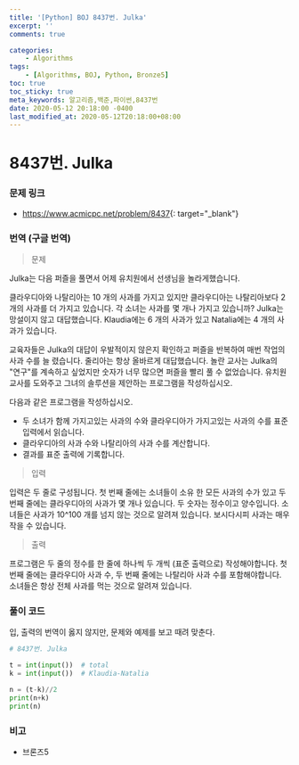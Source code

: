 ```yaml
---
title: '[Python] BOJ 8437번. Julka'
excerpt: ''
comments: true

categories:
    - Algorithms
tags:
    - [Algorithms, BOJ, Python, Bronze5]
toc: true
toc_sticky: true
meta_keywords: 알고리즘,백준,파이썬,8437번
date: 2020-05-12 20:18:00 -0400
last_modified_at: 2020-05-12T20:18:00+08:00
---
```


# 8437번. Julka

### 문제 링크

-   <https://www.acmicpc.net/problem/8437>{: target="\_blank"}

### 번역 (구글 번역)

> 문제

Julka는 다음 퍼즐을 풀면서 어제 유치원에서 선생님을 놀라게했습니다.

클라우디아와 나탈리아는 10 개의 사과를 가지고 있지만 클라우디아는 나탈리아보다 2 개의 사과를 더 가지고 있습니다. 각 소녀는 사과를 몇 개나 가지고 있습니까?
Julka는 망설이지 않고 대답했습니다. Klaudia에는 ​​6 개의 사과가 있고 Natalia에는 4 개의 사과가 있습니다.

교육자들은 Julka의 대답이 우발적이지 않은지 확인하고 퍼즐을 반복하여 매번 작업의 사과 수를 늘 렸습니다. 줄리아는 항상 올바르게 대답했습니다. 놀란 교사는 Julka의 "연구"를 계속하고 싶었지만 숫자가 너무 많으면 퍼즐을 빨리 풀 수 없었습니다. 유치원 교사를 도와주고 그녀의 솔루션을 제안하는 프로그램을 작성하십시오.

다음과 같은 프로그램을 작성하십시오.

-   두 소녀가 함께 가지고있는 사과의 수와 클라우디아가 가지고있는 사과의 수를 표준 입력에서 읽습니다.
-   클라우디아의 사과 수와 나탈리아의 사과 수를 계산합니다.
-   결과를 표준 출력에 기록합니다.

> 입력

입력은 두 줄로 구성됩니다. 첫 번째 줄에는 소녀들이 소유 한 모든 사과의 수가 있고 두 번째 줄에는 클라우디아의 사과가 몇 개나 있습니다. 두 숫자는 정수이고 양수입니다. 소녀들은 사과가 10^100 개를 넘지 않는 것으로 알려져 있습니다. 보시다시피 사과는 매우 작을 수 있습니다.

> 출력

프로그램은 두 줄의 정수를 한 줄에 하나씩 두 개씩 (표준 출력으로) 작성해야합니다. 첫 번째 줄에는 클라우디아 사과 수, 두 번째 줄에는 나탈리아 사과 수를 포함해야합니다. 소녀들은 항상 전체 사과를 먹는 것으로 알려져 있습니다.

### 풀이 코드

입, 출력의 번역이 옳지 않지만, 문제와 예제를 보고 때려 맞춘다.

```python
# 8437번. Julka

t = int(input())  # total
k = int(input())  # Klaudia-Natalia

n = (t-k)//2
print(n+k)
print(n)

```

### 비고

-   브론즈5
